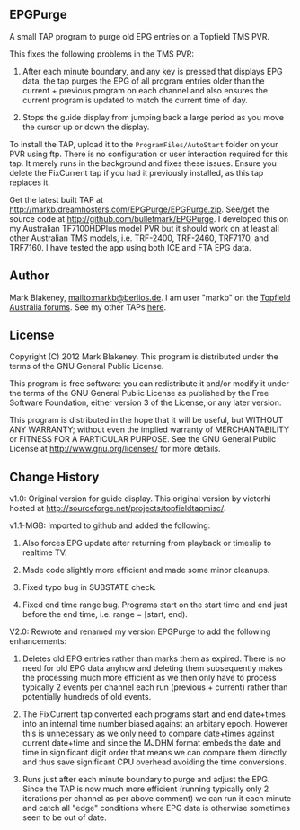 ## EPGPurge

A small TAP program to purge old EPG entries on a Topfield TMS PVR.

This fixes the following problems in the TMS PVR:

1. After each minute boundary, and any key is pressed that displays EPG
   data, the tap purges the EPG of all program entries older than the
   current + previous program on each channel and also ensures the
   current program is updated to match the current time of day.

2. Stops the guide display from jumping back a large period as you move
   the cursor up or down the display.

To install the TAP, upload it to the `ProgramFiles/AutoStart` folder on
your PVR using ftp. There is no configuration or user interaction
required for this tap. It merely runs in the background and fixes these
issues. Ensure you delete the FixCurrent tap if you had it previously
installed, as this tap replaces it.

Get the latest built TAP at
<http://markb.dreamhosters.com/EPGPurge/EPGPurge.zip>. See/get the
source code at <http://github.com/bulletmark/EPGPurge>. I developed this
on my Australian TF7100HDPlus model PVR but it should work on at least
all other Australian TMS models, i.e. TRF-2400, TRF-2460, TRF7170, and
TRF7160. I have tested the app using both ICE and FTA EPG data.

## Author

Mark Blakeney, <mailto:markb@berlios.de>. I am user "markb" on the
[Topfield Australia forums](http://www.itopfield.com.au/forum/).
See my other TAPs [here](http://markb.dreamhosters.com/web/).

## License

Copyright (C) 2012 Mark Blakeney. This program is distributed under the
terms of the GNU General Public License.

This program is free software: you can redistribute it and/or modify it
under the terms of the GNU General Public License as published by the
Free Software Foundation, either version 3 of the License, or any later
version.

This program is distributed in the hope that it will be useful, but
WITHOUT ANY WARRANTY; without even the implied warranty of
MERCHANTABILITY or FITNESS FOR A PARTICULAR PURPOSE. See the GNU General
Public License at <http://www.gnu.org/licenses/> for more details.

## Change History

v1.0: Original version for guide display. This original version by
victorhi hosted at <http://sourceforge.net/projects/topfieldtapmisc/>.

v1.1-MGB: Imported to github and added the following:

1. Also forces EPG update after returning from playback or timeslip to
   realtime TV.

2. Made code slightly more efficient and made some minor cleanups.

3. Fixed typo bug in SUBSTATE check.

4. Fixed end time range bug. Programs start on the start time and end
   just before the end time, i.e. range = [start, end).

V2.0: Rewrote and renamed my version EPGPurge to add the following
enhancements:

1. Deletes old EPG entries rather than marks them as expired. There is
   no need for old EPG data anyhow and deleting them subsequently makes
   the processing much more efficient as we then only have to process
   typically 2 events per channel each run (previous + current) rather
   than potentially hundreds of old events.

2. The FixCurrent tap converted each programs start and end date+times
   into an internal time number biased against an arbitary epoch.
   However this is unnecessary as we only need to compare date+times
   against current date+time and since the MJDHM format embeds the date
   and time in significant digit order that means we can compare them
   directly and thus save significant CPU overhead avoiding the time
   conversions.

3. Runs just after each minute boundary to purge and adjust the EPG.
   Since the TAP is now much more efficient (running typically only
   2 iterations per channel as per above comment) we can run it each
   minute and catch all "edge" conditions where EPG data is otherwise
   sometimes seen to be out of date.

<!-- vim: se ai syn=markdown: -->
